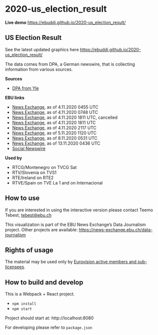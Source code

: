 # 2020-us_election_result

**Live demo** https://ebuddj.github.io/2020-us_election_result/

## US Election Result

See the latest updated graphics here https://ebuddj.github.io/2020-us_election_result/

The data comes from DPA, a German newswire, that is collecting information from various sources.

**Sources**
* [DPA from Yle](https://yle.fi/uutiset/3-11620051)

**EBU links**
* [News Exchange](https://news-exchange.ebu.ch/item_detail/93dd461dc7ba991666fc96d9b8854435/2020_21049805), as of 4.11.2020 0455 UTC
* [News Exchange](https://news-exchange.ebu.ch/item_detail/93dd461dc7ba991666fc96d9b8854435/2020_21049825), as of 4.11.2020 0748 UTC
* [News Exchange](https://news-exchange.ebu.ch/item_detail/d5092ccf5264ddfe740e9ea243a03422/2020_21050029), as of 4.11.2020 1811 UTC, cancelled
* [News Exchange](https://news-exchange.ebu.ch/item_detail/d5092ccf5264ddfe740e9ea243a03422/2020_21050047), as of 4.11.2020 1811 UTC
* [News Exchange](https://news-exchange.ebu.ch/item_detail/d5092ccf5264ddfe740e9ea243a03422/2020_21050059), as of 4.11.2020 2117 UTC
* [News Exchange](https://news-exchange.ebu.ch/item_detail/a5caac1113de876e658b30443756b9c2/2020_21050142), as of 5.11.2020 1120 UTC
* [News Exchange](https://news-exchange.ebu.ch/item_detail/a5eef11890f30f20b572d849318eb835/2020_21050679), as of 8.11.2020 0531 UTC
* [News Exchange](https://news-exchange.ebu.ch/item_detail/a432923ff1500271d31f1474e8f8019a/2020_21051483), as of 13.11.2020 0436 UTC
* [Social Newswire](https://www.evnsocialnewswire.ch/data/us-graphic-shows-latest-unofficial-electoral-vote-count-in-us-elections/)

**Used by**
* RTCG/Montenegro on TVCG Sat
* RTV/Slovenia on TVS1
* RTE/Ireland on RTE2
* RTVE/Spain on TVE La 1 and on Internacional

## How to use

If you are interested in using the interactive version please contact Teemo Tebest, tebest@ebu.ch

This visualization is part of the EBU News Exchange’s Data Journalism project. Other projects are available: https://news-exchange.ebu.ch/data-journalism

## Rights of usage

The material may be used only by [Eurovision active members and sub-licensees](https://www.ebu.ch/eurovision-news/members-and-sublicensees).

## How to build and develop

This is a Webpack + React project.

* `npm install`
* `npm start`

Project should start at: http://localhost:8080

For developing please refer to `package.json`